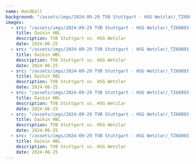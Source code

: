 ```yaml
---
name: Handball
background: "/assets/imgs/2024-09-29 TVB Stuttgart - HSG Wetzlar/_TZ68893.jpg"
images:
  - src: "/assets/imgs/2024-09-29 TVB Stuttgart - HSG Wetzlar/_TZ68893.jpg"
    title: Daikin HBL
    description: TVB Stuttgart vs. HSG Wetzlar
    date: 2024-06-25
  - src: "/assets/imgs/2024-09-29 TVB Stuttgart - HSG Wetzlar/_TZ68893.jpg"
    title: Daikin HBL
    description: TVB Stuttgart vs. HSG Wetzlar
    date: 2024-06-25
  - src: "/assets/imgs/2024-09-29 TVB Stuttgart - HSG Wetzlar/_TZ68893.jpg"
    title: Daikin HBL
    description: TVB Stuttgart vs. HSG Wetzlar
    date: 2024-06-25
  - src: "/assets/imgs/2024-09-29 TVB Stuttgart - HSG Wetzlar/_TZ68893.jpg"
    title: Daikin HBL
    description: TVB Stuttgart vs. HSG Wetzlar
    date: 2024-06-25
  - src: "/assets/imgs/2024-09-29 TVB Stuttgart - HSG Wetzlar/_TZ68893.jpg"
    title: Daikin HBL
    description: TVB Stuttgart vs. HSG Wetzlar
    date: 2024-06-25
  - src: "/assets/imgs/2024-09-29 TVB Stuttgart - HSG Wetzlar/_TZ68893.jpg"
    title: Daikin HBL
    description: TVB Stuttgart vs. HSG Wetzlar
    date: 2024-06-25
---
```

